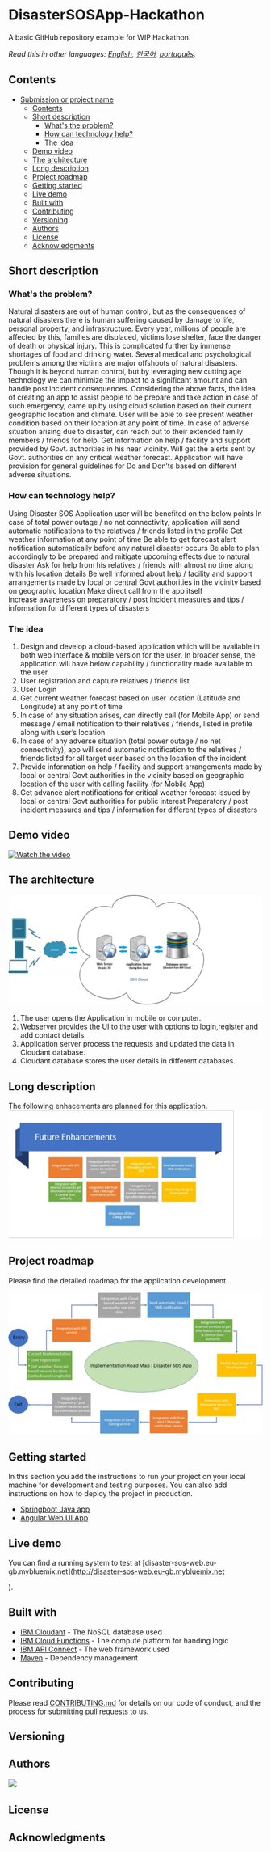 # DisasterSOSApp-Hackathon



A basic GitHub repository example for WIP Hackathon.



_Read this in other languages: [English](README.md), [한국어](./docs/README.ko.md), [português](./docs/README.pt_br.md)._

## Contents

- [Submission or project name](#submission-or-project-name)
  - [Contents](#contents)
  - [Short description](#short-description)
    - [What's the problem?](#whats-the-problem)
    - [How can technology help?](#how-can-technology-help)
    - [The idea](#the-idea)
  - [Demo video](#demo-video)
  - [The architecture](#the-architecture)
  - [Long description](#long-description)
  - [Project roadmap](#project-roadmap)
  - [Getting started](#getting-started)
  - [Live demo](#live-demo)
  - [Built with](#built-with)
  - [Contributing](#contributing)
  - [Versioning](#versioning)
  - [Authors](#authors)
  - [License](#license)
  - [Acknowledgments](#acknowledgments)

## Short description

### What's the problem?

Natural disasters are out of human control, but as the consequences of natural disasters there is human suffering caused by damage to life, personal property, and infrastructure. Every year, millions of people are affected by this, families are displaced, victims lose shelter, face the danger of death or physical injury. This is complicated further by immense shortages of food and drinking water. Several medical and psychological problems among the victims are major offshoots of natural disasters. Though it is beyond human control, but by leveraging new cutting age technology we can minimize the impact to a significant amount and can handle post incident consequences. 
Considering the above facts, the idea of creating an app to assist people to be prepare and take action in case of such emergency, came up by using cloud solution based on their current geographic location and climate.
User will be able to see present weather condition based on their location at any point of time. In case of adverse situation arising due to disaster, can reach out to their extended family members / friends for help. Get information on help / facility and support provided by Govt. authorities in his near vicinity. Will get the alerts sent by Govt. authorities on any critical weather forecast. Application will have provision for general guidelines for Do and Don’ts based on different adverse situations.



### How can technology help?
Using Disaster SOS Application user will be benefited on the below points
    In case of total power outage / no net connectivity, application will send automatic notifications to the relatives / friends listed in the  profile
    Get weather information at any point of time
    Be able to get forecast alert notification automatically before any natural disaster occurs
    Be able to plan accordingly to be prepared and mitigate upcoming effects due to natural disaster
    Ask for help from his relatives / friends with almost no time along with his location details
    Be well informed about help / facility and support arrangements made by local or central Govt authorities in the vicinity based on geographic location
    Make direct call from the app itself  
    Increase awareness on preparatory / post incident measures and tips / information for different types of disasters
    



### The idea

1) Design and develop a cloud-based application which will be available in both web interface & mobile version for the user. In broader sense, the application will have below capability / functionality made available to the user
2) User registration and capture relatives / friends list
3) User Login
4) Get current weather forecast based on user location (Latitude and Longitude) at any point of time
5) In case of any situation arises, can directly call (for Mobile App) or send message / email notification to their relatives / friends, listed in profile along with user’s location
6) In case of any adverse situation (total power outage / no net connectivity), app will send automatic notification to the relatives / friends listed for all target user based on the location of the incident
7) Provide information on help / facility and support arrangements made by local or central Govt authorities in the vicinity based on geographic location of the user with calling facility (for Mobile App)
8) Get advance alert notifications for critical weather forecast issued by local or central Govt authorities for public interest
Preparatory / post incident measures and tips / information for different types of disasters



## Demo video

[![Watch the video](https://github.com/Call-for-Code/Liquid-Prep/blob/master/images/readme/IBM-interview-video-image.png)](https://youtu.be/vOgCOoy_Bx0)

## The architecture

![Video transcription/translation app](https://github.com/karthikk8/DisasterSOSApp-Hackathon/blob/main/images/Architecture%20diagram.jpg)

1. The user opens the Application in mobile or computer.
2. Webserver provides the UI to the user with options to login,register and add contact details.
3. Application server process the requests and updated the data in Cloudant database.
4. Cloudant database stores the user details in different databases.

## Long description

The following enhacements are planned for this application.
![Enhancements](https://github.com/karthikk8/DisasterSOSApp-Hackathon/blob/main/images/Enhancements.jpg)

## Project roadmap

Please find the detailed roadmap for the application development.

![Roadmap](./images/roadmap.jpg)

## Getting started

In this section you add the instructions to run your project on your local machine for development and testing purposes. You can also add instructions on how to deploy the project in production.

- [Springboot Java app](./SpringBootAppServercode/java-spring-app-smopa-2021-06-15/)
- [Angular Web UI App](./sample-angular-app/)


## Live demo

You can find a running system to test at [disaster-sos-web.eu-gb.mybluemix.net](http://disaster-sos-web.eu-gb.mybluemix.net

).

## Built with

- [IBM Cloudant](https://cloud.ibm.com/catalog?search=cloudant#search_results) - The NoSQL database used
- [IBM Cloud Functions](https://cloud.ibm.com/catalog?search=cloud%20functions#search_results) - The compute platform for handing logic
- [IBM API Connect](https://cloud.ibm.com/catalog?search=api%20connect#search_results) - The web framework used
- [Maven](https://maven.apache.org/) - Dependency management


## Contributing

Please read [CONTRIBUTING.md](CONTRIBUTING.md) for details on our code of conduct, and the process for submitting pull requests to us.

## Versioning



## Authors

<a href="https://github.com/Call-for-Code/Project-Sample/graphs/contributors">
  <img src="https://contributors-img.web.app/image?repo=Call-for-Code/Project-Sample" />
</a>



## License



## Acknowledgments


